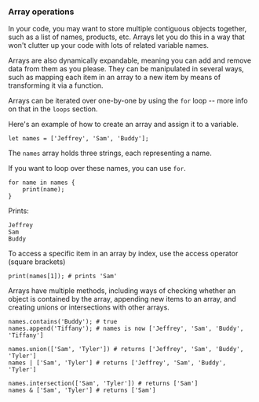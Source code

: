 ### Array operations

In your code, you may want to store multiple
contiguous objects together, such as a list
of names, products, etc. Arrays let you do this
in a way that won't clutter up your code with
lots of related variable names.

Arrays are also dynamically expandable, meaning
you can add and remove data from them as you please.
They can be manipulated in several ways, such as 
mapping each item in an array to a new item by means
of transforming it via a function.

Arrays can be iterated over one-by-one by using the
`for` loop -- more info on that in the `loops` section.

Here's an example of how to create an array and assign
it to a variable.

`let names = ['Jeffrey', 'Sam', 'Buddy'];`

The `names` array holds three strings, each
representing a name.

If you want to loop over these names, you can use `for`.

```
for name in names {
    print(name);
}
```

Prints:
```
Jeffrey
Sam
Buddy
```


To access a specific item in an array by index, use the
access operator (square brackets)

`print(names[1]); # prints 'Sam'`

Arrays have multiple methods, including ways of checking whether
an object is contained by the array, appending new items to
an array, and creating unions or intersections with other arrays.

```
names.contains('Buddy'); # true
names.append('Tiffany'); # names is now ['Jeffrey', 'Sam', 'Buddy', 'Tiffany']

names.union(['Sam', 'Tyler']) # returns ['Jeffrey', 'Sam', 'Buddy', 'Tyler']
names | ['Sam', 'Tyler'] # returns ['Jeffrey', 'Sam', 'Buddy', 'Tyler']

names.intersection(['Sam', 'Tyler']) # returns ['Sam']
names & ['Sam', 'Tyler'] # returns ['Sam']
```
